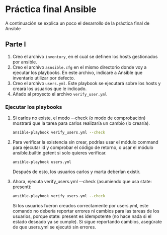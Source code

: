 # Práctica final Ansible
A continuación se explica un poco el desarrollo de la práctica final de Ansible
## Parte I
1. Creo el archivo ```inventory```, en el cual se definen los hosts gestionados por ansible.
2. Creo el archivo ```asnsible.cfg``` en el mismo directorio donde voy a ejecutar los playbooks. En este archivo, indicaré a Ansible que inventario utilizar por defecto.
3. Creo el archivo ```users.yml```. Este playbook se ejecutará sobre los hosts y creará los usuarios que le indicado.
4. Añado al proyecto el archivo ```verify_user.yml```
### Ejecutar los playbooks
1. Si carlos no existe, el modo --check (o modo de comprobación) mostrará que la tarea para carlos realizaría un cambio (lo crearía).

    ```bash
    ansible-playbook verify_users.yml --check
    ```
2. Para verificar la existencia sin crear, podrías usar el módulo command para ejecutar id <username> y comprobar el código de retorno, o usar el módulo ansible.builtin.getent si solo quieres verificar.
    ```bash
    ansible-playbook users.yml
    ```
    Después de esto, los usuarios carlos y marta deberían existir.
3. Ahora, ejecuta verify_users.yml --check (asumiendo que usa state: present):
    ```bash
    ansible-playbook verify_users.yml --check
    ```
    Si los usuarios fueron creados correctamente por users.yml, este comando no debería reportar errores ni cambios para las tareas de los usuarios, porque state: present es idempotente (no hace nada si el estado deseado ya se cumple). Si sigue reportando cambios, asegúrate de que users.yml se ejecutó sin errores.
